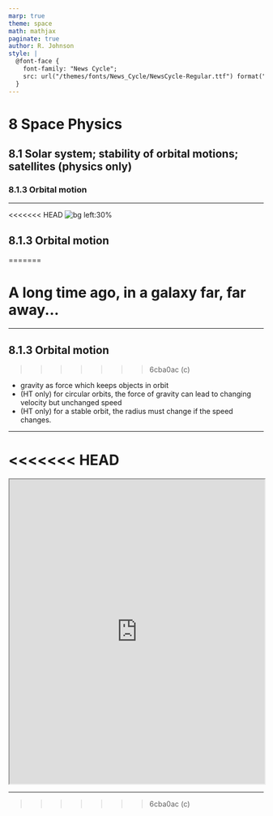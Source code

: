```yaml
---
marp: true
theme: space
math: mathjax
paginate: true
author: R. Johnson
style: |
  @font-face {
    font-family: "News Cycle";
    src: url("/themes/fonts/News_Cycle/NewsCycle-Regular.ttf") format("truetype");
  }
---
```


# 8 Space Physics

## 8.1 Solar system; stability of orbital motions; satellites (physics only)

### 8.1.3 Orbital motion

---

<<<<<<< HEAD
![bg left:30%](https://images.unsplash.com/photo-1492962827063-e5ea0d8c01f5?ixlib=rb-4.0.3&ixid=MnwxMjA3fDB8MHxwaG90by1wYWdlfHx8fGVufDB8fHx8&auto=format&fit=crop&w=2121&q=80)

## 8.1.3 Orbital motion

=======
# A long time ago, in a galaxy far, far away...

---

## 8.1.3 Orbital motion

>>>>>>> 6cba0ac (c)
- gravity as force which keeps objects in orbit
- (HT only) for circular orbits, the force of gravity can lead to changing velocity but unchanged speed
- (HT only) for a stable orbit, the radius must change if the speed changes.

---
<<<<<<< HEAD
=======

<iframe src="https://phet.colorado.edu/sims/html/gravity-and-orbits/latest/gravity-and-orbits_en.html"
        width="100%"
        height="600"
        allowfullscreen>
</iframe>

---
>>>>>>> 6cba0ac (c)
